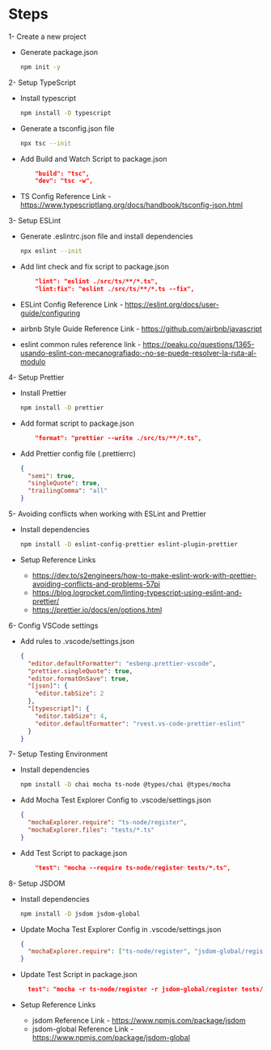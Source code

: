# Steps

1- Create a new project

- Generate package.json

  ```bash
  npm init -y
  ```

2- Setup TypeScript

- Install typescript

  ```bash
  npm install -D typescript
  ```

- Generate a tsconfig.json file

  ```bash
  npx tsc --init
  ```

- Add Build and Watch Script to package.json

  ```json
      "build": "tsc",
      "dev": "tsc -w",
  ```

- TS Config Reference Link - https://www.typescriptlang.org/docs/handbook/tsconfig-json.html

3- Setup ESLint

- Generate .eslintrc.json file and install dependencies

  ```bash
  npx eslint --init
  ```

- Add lint check and fix script to package.json

  ```json
      "lint": "eslint ./src/ts/**/*.ts",
      "lint:fix": "eslint ./src/ts/**/*.ts --fix",
  ```

- ESLint Config Reference Link - https://eslint.org/docs/user-guide/configuring

- airbnb Style Guide Reference Link - https://github.com/airbnb/javascript

- eslint common rules reference link - https://peaku.co/questions/1365-usando-eslint-con-mecanografiado:-no-se-puede-resolver-la-ruta-al-modulo

4- Setup Prettier

- Install Prettier

  ```bash
  npm install -D prettier
  ```

- Add format script to package.json

  ```json
      "format": "prettier --write ./src/ts/**/*.ts",
  ```

- Add Prettier config file (.prettierrc)

  ```json
  {
    "semi": true,
    "singleQuote": true,
    "trailingComma": "all"
  }
  ```

5- Avoiding conflicts when working with ESLint and Prettier

- Install dependencies

  ```bash
  npm install -D eslint-config-prettier eslint-plugin-prettier
  ```

- Setup Reference Links

  - https://dev.to/s2engineers/how-to-make-eslint-work-with-prettier-avoiding-conflicts-and-problems-57pi
  - https://blog.logrocket.com/linting-typescript-using-eslint-and-prettier/
  - https://prettier.io/docs/en/options.html

6- Config VSCode settings

- Add rules to .vscode/settings.json

  ```json
  {
    "editor.defaultFormatter": "esbenp.prettier-vscode",
    "prettier.singleQuote": true,
    "editor.formatOnSave": true,
    "[json]": {
      "editor.tabSize": 2
    },
    "[typescript]": {
      "editor.tabSize": 4,
      "editor.defaultFormatter": "rvest.vs-code-prettier-eslint"
    }
  }
  ```

7- Setup Testing Environment

- Install dependencies

  ```bash
  npm install -D chai mocha ts-node @types/chai @types/mocha
  ```

- Add Mocha Test Explorer Config to .vscode/settings.json

  ```json
  {
    "mochaExplorer.require": "ts-node/register",
    "mochaExplorer.files": "tests/*.ts"
  }
  ```

- Add Test Script to package.json

  ```json
      "test": "mocha --require ts-node/register tests/*.ts",
  ```

8- Setup JSDOM

- Install dependencies

  ```bash
  npm install -D jsdom jsdom-global

  ```

- Update Mocha Test Explorer Config in .vscode/settings.json

  ```json
  {
    "mochaExplorer.require": ["ts-node/register", "jsdom-global/register"]
  }
  ```

- Update Test Script in package.json

  ```json
    test": "mocha -r ts-node/register -r jsdom-global/register tests/*test.ts"
  ```

- Setup Reference Links

  - jsdom Reference Link - https://www.npmjs.com/package/jsdom
  - jsdom-global Reference Link - https://www.npmjs.com/package/jsdom-global
